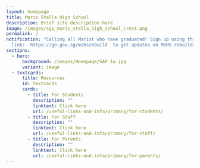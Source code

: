 ```yaml
---
layout: homepage
title: Maris Stella High School
description: Brief site description here
image: /images/sgp_maris_stella_high_school_crest.png
permalink: /
notification: "Calling all Marist who have graduated! Sign up using this
  link:  https://go.gov.sg/mshsrebuild  to get updates on MSHS rebuilding!"
sections:
  - hero:
      background: /images/Homepage/SAP_1a.jpg
      variant: image
  - textcards:
      title: Resources
      id: textcards
      cards:
        - title: For Students
          description: ""
          linktext: Click here
          url: /useful-links-and-info/primary/for-students/
        - title: For Staff
          description: ""
          linktext: Click here
          url: /useful-links-and-info/primary/for-staff/
        - title: For Parents
          description: ""
          linktext: Click here
          url: /useful-links-and-info/primary/for-parents/
---
```

